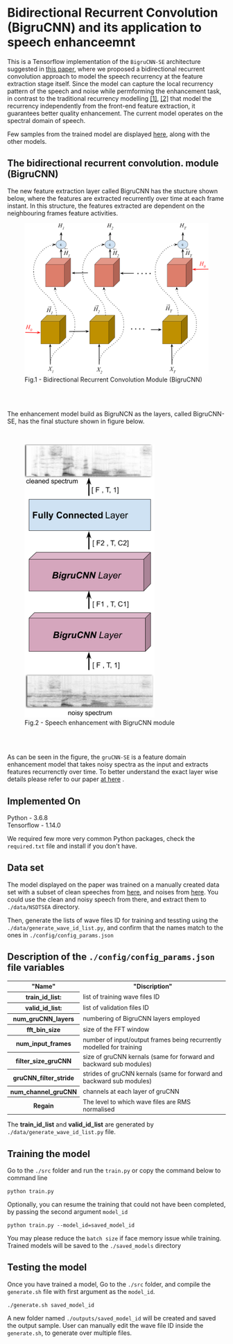 # Bidirectional Recurrent Convolution (BigruCNN) and its application to speech enhanceemnt
This is a Tensorflow implementation of the ```BigruCNN-SE``` architecture suggested in <a href="https://arxiv.org/abs/2006.05233"> this paper</a>, where we proposed a bidirectional recurrent convolution approach to model the speech recurrency at the feature extraction stage itself. 
Since the model can capture the local recurrency pattern of the speech and noise while permforming the enhancement task, in contrast to the traditional recurrency modelling  <a href="https://www.microsoft.com/en-us/research/uploads/prod/2018/02/ZhaoZararTashevLee_ICASSP_2018.pdf">[1]</a>, <a href="https://web.cse.ohio-state.edu/~wang.77/papers/Tan-Wang1.interspeech18.pdf">[2]</a> that model the recurrency independently from the front-end feature extraction, it guarantees better quality enhancement. The current model operates on the spectral domain of speech.

Few samples from the trained model are displayed <a href="https://www.csd.uoc.gr/~shifaspv/IEEE_Letter-demo">here</a>, along with the other models.

## The bidirectional recurrent convolution. module (BigruCNN)
The new feature extraction layer called BigruCNN has the stucture shown below, where the features are extracted recurrently over time at each frame instant. In this structure, the features extracted are dependent on the neighbouring frames feature activities.

<figure>
<img src="images/BigruCNN.png" width=500>
  <figcaption>Fig.1 - Bidirectional Recurrent Convolution Module (BigruCNN) </figcaption>
</figure>

<br>
<br>

The enhancement model build as BigruNCN as the layers, called BigruCNN-SE, has the final stucture shown in figure below.

<br>
<figure>
<img src="images/BigruCNN-SE.png" width=300>
  <figcaption>Fig.2 - Speech enhancement with BigruCNN module  </figcaption>
</figure>

<br>
<br>

As can be seen in the figure, the ```gruCNN-SE``` is a feature domain enhancement model that takes noisy spectra as the input and extracts features recurrenctly over time. To better understand the exact layer wise details please refer to our paper <a href="https://arxiv.org/pdf/2006.05233.pdf">at here</a> .

## Implemented On
Python - 3.6.8 <br>
Tensorflow - 1.14.0 <br>

We required few more very common Python packages, check the ```required.txt``` file and install if you don't have.
## Data set
The model displayed on the paper was trained on a manually created data set with a subset of clean speeches from <a href="https://datashare.is.ed.ac.uk/handle/10283/1942">here</a>, and noises from <a href="https://zenodo.org/record/1227121#.X3GaPnZfjCI">here</a>. You could use the clean and noisy speech from there, and extract them to ```./data/NSDTSEA``` directory. 

Then, generate the lists of wave files ID for training and tessting using the ```./data/generate_wave_id_list.py```, and confirm that the names match to the ones in ```./config/config_params.json```

## Description of the ```./config/config_params.json``` file variables
<table>
  <tr>
    <th>"Name"</th>
    <th>"Discription"</th>
  </tr>
  
  <tr>
    <th>train_id_list:</th>
      <td>list of training wave files ID</td>
  </tr>
    <tr>
    <th>valid_id_list:</th>
      <td>list of validation files ID</td>
  </tr>
  <tr>
    <th>num_gruCNN_layers</th>
    <td>numbering of BigruCNN layers employed</td>
  </tr>
<tr>
    <th>fft_bin_size</th>
    <td>size of the FFT window</td>
  </tr>
  <tr>
    <th>num_input_frames</th>
      <td> number of input/output frames being recurrently modelled for training</td>
  </tr>
    <tr>
    <th>filter_size_gruCNN</th>
    <td>size of gruCNN kernals (same for forward and backward sub modules) </td>
  </tr>
    </tr>
    <tr>
    <th>gruCNN_filter_stride</th>
    <td>strides of gruCNN kernals (same for forward and backward sub modules) </td>
  </tr>
    <tr>
    <th>num_channel_gruCNN</th>
    <td>channels at each layer of gruCNN </td>
  </tr>
<tr>
    <th>Regain</th>
      <td>The level to which wave files are RMS normalised </td>
  </tr>
</table>

The **train_id_list** and **valid_id_list** are generated by ```./data/generate_wave_id_list.py``` file.
## Training the model

Go to the ```./src``` folder and run the ```train.py``` or copy the command below to command line 

```
python train.py
```

Optionally, you can resume the training that could not have been completed, by passing the second argument ```model_id```

```
python train.py --model_id=saved_model_id
```

You may please reduce the ```batch size``` if face memory issue while training. Trained models will be saved to the ```./saved_models``` directory

## Testing the model

Once you have trained a model,
Go to the ```./src``` folder, and compile the ```generate.sh``` file with first argument as the ```model_id```. 

```
./generate.sh saved_model_id
```

A new folder named ```./outputs/saved_model_id``` will be created and saved the output sample.
User can manually edit the wave file ID inside the ```generate.sh```, to generate over multiple files.


